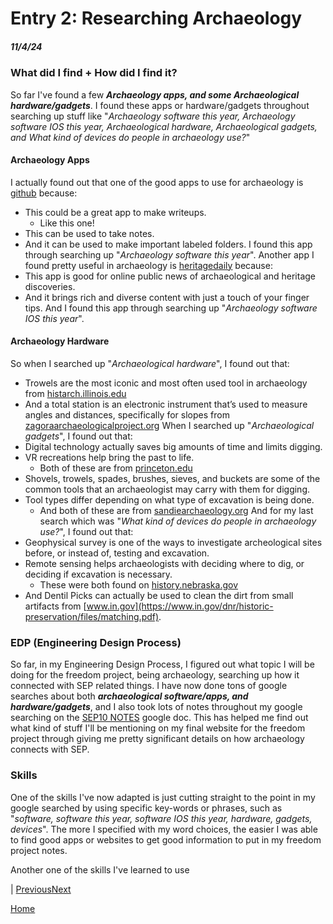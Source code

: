 # Entry 2: Researching Archaeology 
##### 11/4/24
### What did I find + How did I find it?
So far I've found a few **_Archaeology apps, and some Archaeological hardware/gadgets_**. I found these apps or hardware/gadgets throughout searching up stuff like "_Archaeology software this year, Archaeology software IOS this year, Archaeological hardware, Archaeological gadgets, and What kind of devices do people in archaeology use?_"
#### Archaeology Apps
I actually found out that one of the good apps to use for archaeology is [github](https://github.com/zackbatist/open-archaeo) because:
* This could be a great app to make writeups.
  * Like this one!
* This can be used to take notes.
* And it can be used to make important labeled folders.
I found this app through searching up "_Archaeology software this year_".
Another app I found pretty useful in archaeology is [heritagedaily](https://www.heritagedaily.com/application) because:
* This app is good for online public news of archaeological and heritage discoveries.
* And it brings rich and diverse content with just a touch of your finger tips.
And I found this app through searching up "_Archaeology software IOS this year_".
#### Archaeology Hardware
So when I searched up "_Archaeological hardware_", I found out that:
* Trowels are the most iconic and most often used tool in archaeology from [histarch.illinois.edu](http://www.histarch.illinois.edu/np/tools.html)
* And a total station is an electronic instrument that’s used to measure angles and distances, specifically for slopes from [zagoraarchaeologicalproject.org](https://zagoraarchaeologicalproject.org/the-project/archaeological-field-tools-and-methods/)
When I searched up  "_Archaeological gadgets_", I found out that:
* Digital technology actually saves big amounts of time and limits digging.
* VR recreations help bring the past to life.
  * Both of these are from [princeton.edu](https://www.princeton.edu/news/2024/04/09/princeton-archaeologists-are-using-cutting-edge-digital-technologies-help-reveal)
* Shovels, trowels, spades, brushes, sieves, and buckets are some of the common tools that an archaeologist may carry with them for digging.
* Tool types differ depending on what type of excavation is being done.
  * And both of these are from [sandiearchaeology.org](https://sandiegoarchaeology.org/dig-deeper-what-tools-do-archaeologists-use/)
And for my last search which was "_What kind of devices do people in archaeology use?_", I found out that:
* Geophysical survey is one of the ways to investigate archeological sites before, or instead of, testing and excavation.
* Remote sensing helps archaeologists with deciding where to dig, or deciding if excavation is necessary.
  * These were both found on [history.nebraska.gov](https://history.nebraska.gov/technology-in-archeology/)
* And Dentil Picks can actually be used to clean the dirt from small artifacts from [www.in.gov](https://www.in.gov/dnr/historic-preservation/files/matching.pdf).
### EDP (Engineering Design Process)
So far, in my Engineering Design Process, I figured out what topic I will be doing for the freedom project, being archaeology, searching up how it connected with SEP related things. I have now done tons of google searches about both **_archaeological software/apps, and hardware/gadgets_**, and I also took lots of notes throughout my google searching on the [SEP10 NOTES](https://docs.google.com/document/d/1tBU2sZEM4YFTHtE91UQto2EUElyU7UPzGTHyff7rLcI/edit?tab=t.0) google doc. This has helped me find out what kind of stuff I'll be mentioning on my final website for the freedom project through giving me pretty significant details on how archaeology connects with SEP. 
### Skills
One of the skills I've now adapted is just cutting straight to the point in my google searched by using specific key-words or phrases, such as "_software, software this year, software IOS this year, hardware, gadgets, devices_". The more I specified  with my word choices, the easier I was able to find good apps or websites to get good information to put in my freedom project notes.

Another one of the skills I've learned to use 

| [Previous](entry01.md)[Next](entry03.md)

[Home](../README.md)
